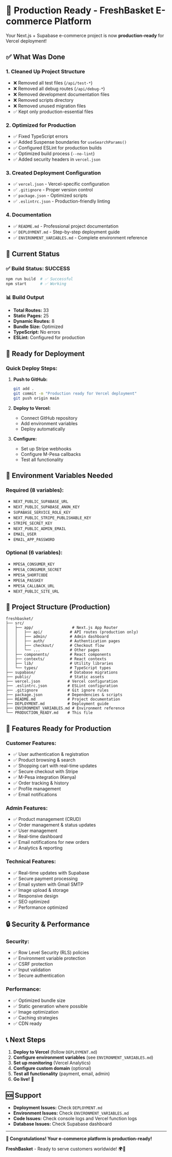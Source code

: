 # 🚀 Production Ready - FreshBasket E-commerce Platform

Your Next.js + Supabase e-commerce project is now **production-ready** for Vercel deployment!

## ✅ What Was Done

### 1. **Cleaned Up Project Structure**

- ❌ Removed all test files (`/api/test-*`)
- ❌ Removed all debug routes (`/api/debug-*`)
- ❌ Removed development documentation files
- ❌ Removed scripts directory
- ❌ Removed unused migration files
- ✅ Kept only production-essential files

### 2. **Optimized for Production**

- ✅ Fixed TypeScript errors
- ✅ Added Suspense boundaries for `useSearchParams()`
- ✅ Configured ESLint for production builds
- ✅ Optimized build process (`--no-lint`)
- ✅ Added security headers in `vercel.json`

### 3. **Created Deployment Configuration**

- ✅ `vercel.json` - Vercel-specific configuration
- ✅ `.gitignore` - Proper version control
- ✅ `package.json` - Optimized scripts
- ✅ `.eslintrc.json` - Production-friendly linting

### 4. **Documentation**

- ✅ `README.md` - Professional project documentation
- ✅ `DEPLOYMENT.md` - Step-by-step deployment guide
- ✅ `ENVIRONMENT_VARIABLES.md` - Complete environment reference

## 🎯 Current Status

### ✅ **Build Status: SUCCESS**

```bash
npm run build  # ✅ Successful
npm start      # ✅ Working
```

### 📊 **Build Output**

- **Total Routes:** 33
- **Static Pages:** 25
- **Dynamic Routes:** 8
- **Bundle Size:** Optimized
- **TypeScript:** No errors
- **ESLint:** Configured for production

## 🚀 Ready for Deployment

### **Quick Deploy Steps:**

1. **Push to GitHub:**

   ```bash
   git add .
   git commit -m "Production ready for Vercel deployment"
   git push origin main
   ```

2. **Deploy to Vercel:**

   - Connect GitHub repository
   - Add environment variables
   - Deploy automatically

3. **Configure:**
   - Set up Stripe webhooks
   - Configure M-Pesa callbacks
   - Test all functionality

## 🔧 Environment Variables Needed

### **Required (8 variables):**

- `NEXT_PUBLIC_SUPABASE_URL`
- `NEXT_PUBLIC_SUPABASE_ANON_KEY`
- `SUPABASE_SERVICE_ROLE_KEY`
- `NEXT_PUBLIC_STRIPE_PUBLISHABLE_KEY`
- `STRIPE_SECRET_KEY`
- `NEXT_PUBLIC_ADMIN_EMAIL`
- `EMAIL_USER`
- `EMAIL_APP_PASSWORD`

### **Optional (6 variables):**

- `MPESA_CONSUMER_KEY`
- `MPESA_CONSUMER_SECRET`
- `MPESA_SHORTCODE`
- `MPESA_PASSKEY`
- `MPESA_CALLBACK_URL`
- `NEXT_PUBLIC_SITE_URL`

## 📁 Project Structure (Production)

```
freshbasket/
├── src/
│   ├── app/                 # Next.js App Router
│   │   ├── api/            # API routes (production only)
│   │   ├── admin/          # Admin dashboard
│   │   ├── auth/           # Authentication pages
│   │   ├── checkout/       # Checkout flow
│   │   └── ...             # Other pages
│   ├── components/         # React components
│   ├── contexts/           # React contexts
│   ├── lib/                # Utility libraries
│   └── types/              # TypeScript types
├── supabase/               # Database migrations
├── public/                 # Static assets
├── vercel.json            # Vercel configuration
├── .eslintrc.json         # ESLint configuration
├── .gitignore             # Git ignore rules
├── package.json           # Dependencies & scripts
├── README.md              # Project documentation
├── DEPLOYMENT.md          # Deployment guide
├── ENVIRONMENT_VARIABLES.md # Environment reference
└── PRODUCTION_READY.md    # This file
```

## 🎉 Features Ready for Production

### **Customer Features:**

- ✅ User authentication & registration
- ✅ Product browsing & search
- ✅ Shopping cart with real-time updates
- ✅ Secure checkout with Stripe
- ✅ M-Pesa integration (Kenya)
- ✅ Order tracking & history
- ✅ Profile management
- ✅ Email notifications

### **Admin Features:**

- ✅ Product management (CRUD)
- ✅ Order management & status updates
- ✅ User management
- ✅ Real-time dashboard
- ✅ Email notifications for new orders
- ✅ Analytics & reporting

### **Technical Features:**

- ✅ Real-time updates with Supabase
- ✅ Secure payment processing
- ✅ Email system with Gmail SMTP
- ✅ Image upload & storage
- ✅ Responsive design
- ✅ SEO optimized
- ✅ Performance optimized

## 🔒 Security & Performance

### **Security:**

- ✅ Row Level Security (RLS) policies
- ✅ Environment variable protection
- ✅ CSRF protection
- ✅ Input validation
- ✅ Secure authentication

### **Performance:**

- ✅ Optimized bundle size
- ✅ Static generation where possible
- ✅ Image optimization
- ✅ Caching strategies
- ✅ CDN ready

## 📞 Next Steps

1. **Deploy to Vercel** (follow `DEPLOYMENT.md`)
2. **Configure environment variables** (see `ENVIRONMENT_VARIABLES.md`)
3. **Set up monitoring** (Vercel Analytics)
4. **Configure custom domain** (optional)
5. **Test all functionality** (payment, email, admin)
6. **Go live!** 🎉

## 🆘 Support

- **Deployment Issues:** Check `DEPLOYMENT.md`
- **Environment Issues:** Check `ENVIRONMENT_VARIABLES.md`
- **Code Issues:** Check console logs and Vercel function logs
- **Database Issues:** Check Supabase dashboard

---

**🎉 Congratulations! Your e-commerce platform is production-ready!**

**FreshBasket** - Ready to serve customers worldwide! 🌍🛒
